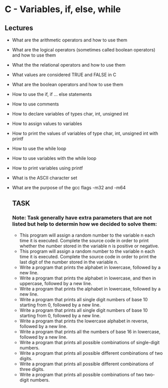 # C - Variables, if, else, while

## Lectures
- What are the arithmetic operators and how to use them
- What are the logical operators (sometimes called boolean operators) and how to use them
- What the the relational operators and how to use them
- What values are considered TRUE and FALSE in C
- What are the boolean operators and how to use them
- How to use the if, if ... else statements
- How to use comments
- How to declare variables of types char, int, unsigned int
- How to assign values to variables
- How to print the values of variables of type char, int, unsigned int with printf
- How to use the while loop
- How to use variables with the while loop
- How to print variables using printf
- What is the ASCII character set
- What are the purpose of the gcc flags -m32 and -m64

  ## TASK
  ### Note: Task generally have extra parameters that are not listed but help to determin how we decided to solve them:
  - This program will assign a random number to the variable n each time it is executed. Complete the source code in order to print whether the number stored in the variable n is positive or negative.
  - This program will assign a random number to the variable n each time it is executed. Complete the source code in order to print the last digit of the number stored in the variable n.
  - Write a program that prints the alphabet in lowercase, followed by a new line.
  - Write a program that prints the alphabet in lowercase, and then in uppercase, followed by a new line.
  - Write a program that prints the alphabet in lowercase, followed by a new line.
  - Write a program that prints all single digit numbers of base 10 starting from 0, followed by a new line.
  - Write a program that prints all single digit numbers of base 10 starting from 0, followed by a new line.
  - Write a program that prints the lowercase alphabet in reverse, followed by a new line.
  - Write a program that prints all the numbers of base 16 in lowercase, followed by a new line.
  - Write a program that prints all possible combinations of single-digit numbers.
  - Write a program that prints all possible different combinations of two digits.
  - Write a program that prints all possible different combinations of three digits.
  - Write a program that prints all possible combinations of two two-digit numbers.
